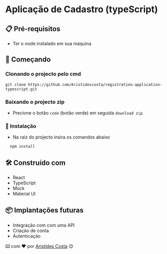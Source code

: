 # Aplicação de Cadastro (typeScript)



## 📋 Pré-requisitos
- Ter o node instalado em sua máquina

## 🚀 Começando
### Clonando o projecto pelo cmd
```
git clone https://github.com/Aristidescosta/registration-application-typescript.git
```
### Baixando o projecto zip
- Precione o botão `code` (botão verde) em seguida `download zip`

### 🔧 Instalação
- Na raiz do projecto insira os comandos abaixo
```
  npm install
```

## 🛠️ Construído com
- React
- TypeScript
- Mock
- Material UI

## 📦 Implantações futuras
- Integração com com uma API
- Criação de conta
- Autenticação


⌨️ com ❤️ por [Aristides Costa](https://web.facebook.com/joao.jorge.90857901) 😊
